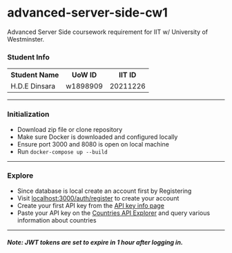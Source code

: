 # advanced-server-side-cw1
Advanced Server Side coursework requirement for IIT w/ University of Westminster.

### Student Info

<table>
  <tr>
    <th>Student Name</th>
    <th>UoW ID</th>
    <th>IIT ID</th>
  </tr>
  <tr>
    <td>H.D.E Dinsara</td>
    <td>w1898909</td>
    <td>20211226</td>
  </tr>
</table>

<hr />

### Initialization

<ul>
  <li>Download zip file or clone repository</li>
  <li>Make sure Docker is downloaded and configured locally</li>
  <li>Ensure port 3000 and 8080 is open on local machine</li>
  <li>Run <code>docker-compose up --build</code></li>
</ul>

<hr />

### Explore
<ul>
    <li>Since database is local create an account first by Registering</li>
    <li>Visit <a href='http://localhost:3000/auth/register'>localhost:3000/auth/register</a> to create your account</li>
    <li>Create your first API key from the <a href='http://localhost:3000/admin/keys'>API key info page</a></li>
    <li>Paste your API key on the <a href='http://localhost:3000/admin/api'>Countries API Explorer</a> and query various information about countries</li>
</ul>

<hr />

##### Note: JWT tokens are set to expire in 1 hour after logging in. 